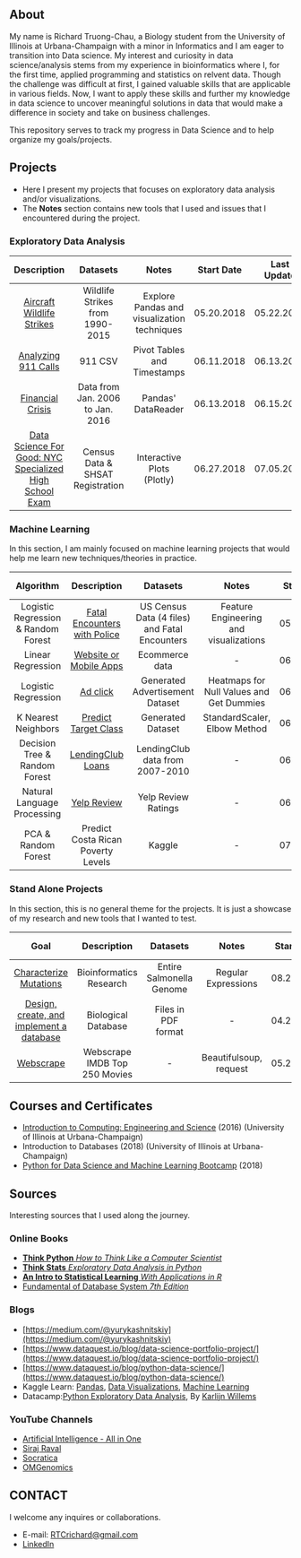 
## About

My name is Richard Truong-Chau, a Biology student from the University of Illinois at Urbana-Champaign with a minor in Informatics and I am eager to transition into Data science. My interest and curiosity in data science/analysis stems from my experience in bioinformatics where I, for the first time, applied programming and statistics on relvent data. Though the challenge was difficult at first, I gained valuable skills that are applicable in various fields. Now, I want to apply these skills and further my knowledge in data science to uncover meaningful solutions in data that would make a difference in society and take on business challenges.

This repository serves to track my progress in Data Science and to help organize my goals/projects.

## Projects

- Here I present my projects that focuses on exploratory data analysis and/or visualizations. 
- The **Notes** section contains new tools that I used and issues that I encountered during the project.

### Exploratory Data Analysis

|Description   |Datasets   |Notes    |Start Date   |Last Update  |
|:---------:|:------------:|:---------:|:-------:|:-----------:|
|[Aircraft Wildlife Strikes](https://github.com/truongc2/Exploratory-Data-Analysis-Wildlife-Strike-) |Wildlife Strikes from 1990-2015| Explore Pandas and visualization techniques|05.20.2018|05.22.2018|
|[Analyzing 911 Calls](https://github.com/truongc2/911-Calls-EDA)|911 CSV|Pivot Tables and Timestamps|06.11.2018|06.13.2018|
|[Financial Crisis](https://github.com/truongc2/Financial-Crises-EDA) |Data from Jan. 2006 to Jan. 2016|Pandas' DataReader|06.13.2018|06.15.2018|
|[Data Science For Good: NYC Specialized High School Exam](https://github.com/truongc2/Data-For-Good-NYC-Specialized-High-School/upload)|Census Data & SHSAT Registration|Interactive Plots (Plotly)|06.27.2018|07.05.2018|

### Machine Learning

In this section, I am mainly focused on machine learning projects that would help me learn new techniques/theories in practice. 

|Algorithm  |Description   |Datasets   |Notes    |Start Date   |Last Update  |
|:---------:|:------------:|:---------:|:-------:|:-----------:|:-----------:|
|Logistic Regression & Random Forest|[Fatal Encounters with Police](https://github.com/truongc2/Police-Encounters)|US Census Data (4 files) and Fatal Encounters| Feature Engineering and visualizations|05.31.2018|06.27.2018| 
|Linear Regression|[Website or Mobile Apps](https://github.com/truongc2/Website-or-Mobile-Apps)|Ecommerce data|-|06.20.2018|06.20.2018|
|Logistic Regression|[Ad click](https://github.com/truongc2/-Ad-Click-)|Generated Advertisement Dataset|Heatmaps for Null Values and Get Dummies|06.21.2018|06.22.2018|
|K Nearest Neighbors|[Predict Target Class](https://github.com/truongc2/KNN-Project)|Generated Dataset|StandardScaler, Elbow Method|06.22.2018|06.23.2018|
|Decision Tree & Random Forest|[LendingClub Loans](https://github.com/truongc2/LendingClub-Loans)|LendingClub data from 2007-2010|-|06.25.2018|06.27.2018|
|Natural Language Processing|[Yelp Review](https://github.com/truongc2/Yelp-Reviews)|Yelp Review Ratings|-|06.28.2018|07.05.2018|
|PCA & Random Forest|Predict Costa Rican Poverty Levels| Kaggle| -| 07.20.2018|07.26.2018|

### Stand Alone Projects

In this section, this is no general theme for the projects.  It is just a showcase of my research and new tools that I wanted to test.


|Goal |Description   |Datasets   |Notes    |Start Date   |Last Update  |
|:---------:|:------------:|:---------:|:-------:|:-----------:|:-----------:|
|[Characterize Mutations](https://github.com/truongc2/Genome-Curation)|Bioinformatics Research|Entire Salmonella Genome|Regular Expressions|08.23.2018|05.3.2018|
|[Design, create, and implement a database](https://github.com/truongc2/Genome-Database-Design-Creation-and-Testing)|Biological Database|Files in PDF format|-|04.20.2018|05.09.2018|
|[Webscrape](https://github.com/truongc2/Exploratory-Data-Analysis-Wildlife-Strike-)|Webscrape IMDB Top 250 Movies|-|Beautifulsoup, request|05.25.2018|06.02.2018|

## Courses and Certificates

- [Introduction to Computing: Engineering and Science](https://courses.illinois.edu/schedule/2018/fall/CS/101) (2016) (University of Illinois at Urbana-Champaign)
- Introduction to Databases (2018) (University of Illinois at Urbana-Champaign)
- [Python for Data Science and Machine Learning Bootcamp](https://www.udemy.com/certificate/UC-RL3WTSEH/?utm_campaign=email&utm_source=sendgrid.com&utm_medium=email) (2018)

## Sources

Interesting sources that I used along the journey.

### Online Books

- [**Think Python** *How to Think Like a Computer Scientist*](http://www.greenteapress.com/thinkpython/thinkpython.pdf)
- [**Think Stats** *Exploratory Data Analysis in Python*](http://greenteapress.com/thinkstats2/thinkstats2.pdf)
- [**An Intro to Statistical Learning** *With Applications in R*](http://www-bcf.usc.edu/~gareth/ISL/ISLR%20Sixth%20Printing.pdf)
- [Fundamental of Database System *7th Edition*](http://noahc.me/Fundamentals%20of%20Database%20Systems%20(7th%20edition).pdf)

### Blogs

- [https://medium.com/@yurykashnitskiy](https://medium.com/@yurykashnitskiy)
- [https://www.dataquest.io/blog/data-science-portfolio-project/](https://www.dataquest.io/blog/data-science-portfolio-project/)
- [https://www.dataquest.io/blog/python-data-science/](https://www.dataquest.io/blog/python-data-science/)
- Kaggle Learn: [Pandas](https://www.kaggle.com/learn/pandas), [Data Visualizations](https://www.kaggle.com/learn/data-visualisation), [Machine Learning](https://www.kaggle.com/learn/machine-learning)
- Datacamp:[Python Exploratory Data Analysis](https://www.datacamp.com/community/tutorials/exploratory-data-analysis-python), By [Karlijn Willems](https://www.datacamp.com/profile/karlijn)


### YouTube Channels

- [Artificial Intelligence - All in One](https://www.youtube.com/channel/UC5zx8Owijmv-bbhAK6Z9apg)
- [Siraj Raval](https://www.youtube.com/channel/UCWN3xxRkmTPmbKwht9FuE5A)
- [Socratica](https://www.youtube.com/channel/UCW6TXMZ5Pq6yL6_k5NZ2e0Q)
- [OMGenomics](https://www.youtube.com/channel/UCG4kmWK8UyzfenZ60xVBapw)

## CONTACT

I welcome any inquires or collaborations.

- E-mail: RTCrichard@gmail.com
- [LinkedIn](https://www.linkedin.com/in/richard-truong-chau-1024b7128/)




